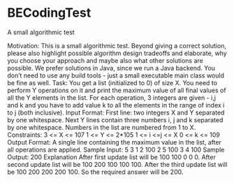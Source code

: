 # BECodingTest
A small algorithmic test

Motivation:
This is a small algorithmic test. Beyond giving a correct solution, please also highlight possible algorithm
design tradeoffs and elaborate, why you choose your approach and maybe also what other solutions are
possible.
We prefer solutions in Java, since we run a Java backend. You don’t need to use any build tools - just a
small executable main class would be fine as well.
Task:
You get a list (initialized to 0) of size X. You need to perform Y operations on it and print the maximum
value of all final values of all the Y elements in the list. For each operation, 3 integers are given - i,j and k
and you have to add value k to all the elements in the range of index i to j (both inclusive).
Input Format:
First line: two integers X and Y separated by one whitespace.
Next Y lines contain three numbers i, j and k separated by one whitespace.
Numbers in the list are numbered from 1 to X.
Constraints:
3 <= X <= 107
1 <= Y <= 2*105
1 <= i <=j <= X
0 <= k <= 109
Output Format:
A single line containing the maximum value in the list, after all operations are applied.
Sample Input:
5 3
1 2 100
2 5 100
3 4 100
Sample Output:
200
Explanation
After first update list will be 100 100 0 0 0. After second update list will be 100 200 100 100 100. After the
third update list will be 100 200 200 200 100.
So the required answer will be 200.